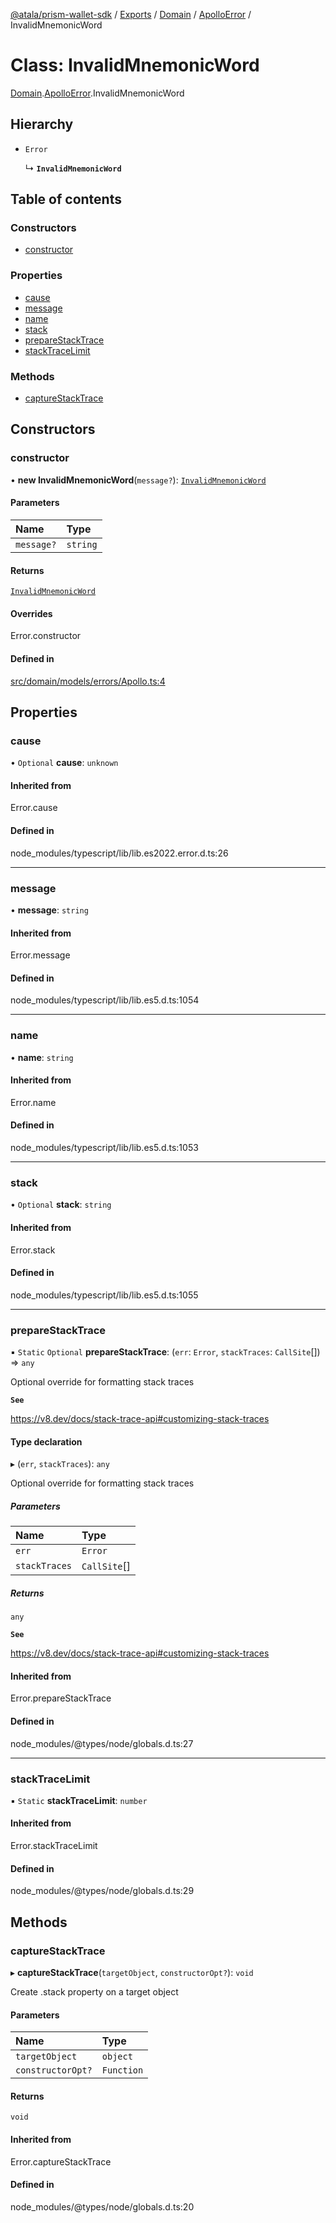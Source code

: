 [@atala/prism-wallet-sdk](../README.md) / [Exports](../modules.md) / [Domain](../modules/Domain.md) / [ApolloError](../modules/Domain.ApolloError.md) / InvalidMnemonicWord

# Class: InvalidMnemonicWord

[Domain](../modules/Domain.md).[ApolloError](../modules/Domain.ApolloError.md).InvalidMnemonicWord

## Hierarchy

- `Error`

  ↳ **`InvalidMnemonicWord`**

## Table of contents

### Constructors

- [constructor](Domain.ApolloError.InvalidMnemonicWord.md#constructor)

### Properties

- [cause](Domain.ApolloError.InvalidMnemonicWord.md#cause)
- [message](Domain.ApolloError.InvalidMnemonicWord.md#message)
- [name](Domain.ApolloError.InvalidMnemonicWord.md#name)
- [stack](Domain.ApolloError.InvalidMnemonicWord.md#stack)
- [prepareStackTrace](Domain.ApolloError.InvalidMnemonicWord.md#preparestacktrace)
- [stackTraceLimit](Domain.ApolloError.InvalidMnemonicWord.md#stacktracelimit)

### Methods

- [captureStackTrace](Domain.ApolloError.InvalidMnemonicWord.md#capturestacktrace)

## Constructors

### constructor

• **new InvalidMnemonicWord**(`message?`): [`InvalidMnemonicWord`](Domain.ApolloError.InvalidMnemonicWord.md)

#### Parameters

| Name | Type |
| :------ | :------ |
| `message?` | `string` |

#### Returns

[`InvalidMnemonicWord`](Domain.ApolloError.InvalidMnemonicWord.md)

#### Overrides

Error.constructor

#### Defined in

[src/domain/models/errors/Apollo.ts:4](https://github.com/input-output-hk/atala-prism-wallet-sdk-ts/blob/47ec1c8/src/domain/models/errors/Apollo.ts#L4)

## Properties

### cause

• `Optional` **cause**: `unknown`

#### Inherited from

Error.cause

#### Defined in

node_modules/typescript/lib/lib.es2022.error.d.ts:26

___

### message

• **message**: `string`

#### Inherited from

Error.message

#### Defined in

node_modules/typescript/lib/lib.es5.d.ts:1054

___

### name

• **name**: `string`

#### Inherited from

Error.name

#### Defined in

node_modules/typescript/lib/lib.es5.d.ts:1053

___

### stack

• `Optional` **stack**: `string`

#### Inherited from

Error.stack

#### Defined in

node_modules/typescript/lib/lib.es5.d.ts:1055

___

### prepareStackTrace

▪ `Static` `Optional` **prepareStackTrace**: (`err`: `Error`, `stackTraces`: `CallSite`[]) => `any`

Optional override for formatting stack traces

**`See`**

https://v8.dev/docs/stack-trace-api#customizing-stack-traces

#### Type declaration

▸ (`err`, `stackTraces`): `any`

Optional override for formatting stack traces

##### Parameters

| Name | Type |
| :------ | :------ |
| `err` | `Error` |
| `stackTraces` | `CallSite`[] |

##### Returns

`any`

**`See`**

https://v8.dev/docs/stack-trace-api#customizing-stack-traces

#### Inherited from

Error.prepareStackTrace

#### Defined in

node_modules/@types/node/globals.d.ts:27

___

### stackTraceLimit

▪ `Static` **stackTraceLimit**: `number`

#### Inherited from

Error.stackTraceLimit

#### Defined in

node_modules/@types/node/globals.d.ts:29

## Methods

### captureStackTrace

▸ **captureStackTrace**(`targetObject`, `constructorOpt?`): `void`

Create .stack property on a target object

#### Parameters

| Name | Type |
| :------ | :------ |
| `targetObject` | `object` |
| `constructorOpt?` | `Function` |

#### Returns

`void`

#### Inherited from

Error.captureStackTrace

#### Defined in

node_modules/@types/node/globals.d.ts:20
